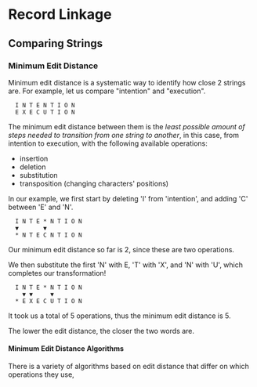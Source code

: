# Record Linkage

## Comparing Strings

### Minimum Edit Distance

Minimum edit distance is a systematic way to identify how close 2 strings are. For example,
let us compare "intention" and "execution".

```
  I N T E N T I O N
  E X E C U T I O N
```

The minimum edit distance between them is the *least possible amount of steps needed to
transition from one string to another*, in this case, from intention to execution, with the
following available operations:

- insertion
- deletion
- substitution
- transposition (changing characters' positions)

In our example, we first start by deleting 'I' from 'intention', and adding 'C' between 'E'
and 'N'.

```
  I N T E * N T I O N
  ▼       ▼
  * N T E C N T I O N
```

Our minimum edit distance so far is 2, since these are two operations.

We then substitute the first 'N' with E, 'T' with 'X', and 'N' with 'U', which completes our
transformation!

```
  I N T E * N T I O N
    ▼ ▼     ▼
  * E X E C U T I O N
```

It took us a total of 5 operations, thus the minimum edit distance is 5.

The lower the edit distance, the closer the two words are.

#### Minimum Edit Distance Algorithms

There is a variety of algorithms based on edit distance that differ on which operations they
use, 
